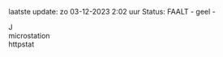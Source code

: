 laatste update: 
zo 03-12-2023  2:02   uur 
Status: FAALT - geel - 
<div class="service R">J</div><div class="service Y">microstation</div><div class="service G">httpstat</div>